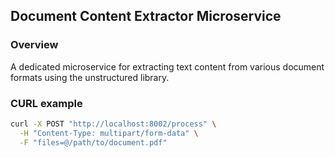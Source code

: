 ## Document Content Extractor Microservice

### Overview
A dedicated microservice for extracting text content from various document formats using the unstructured library. 

### CURL example
```bash
curl -X POST "http://localhost:8002/process" \
  -H "Content-Type: multipart/form-data" \
  -F "files=@/path/to/document.pdf"
```
